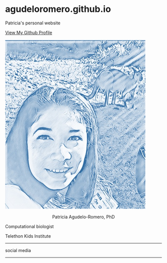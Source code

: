 # agudeloromero.github.io
Patricia's personal website

[View My Github Profile](https://github.com/agudeloromero)


![image](Patricia_photo_blue.jpg)

<p align="center">
 Patricia Agudelo-Romero, PhD
 
Computational biologist

 Telethon Kids Institute
</p>

 
***

social media

***
